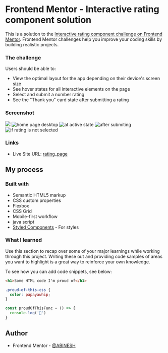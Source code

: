 # Frontend Mentor - Interactive rating component solution

This is a solution to the [Interactive rating component challenge on Frontend Mentor](https://www.frontendmentor.io/challenges/interactive-rating-component-koxpeBUmI). Frontend Mentor challenges help you improve your coding skills by building realistic projects. 
### The challenge

Users should be able to:

- View the optimal layout for the app depending on their device's screen size
- See hover states for all interactive elements on the page
- Select and submit a number rating
- See the "Thank you" card state after submitting a rating

### Screenshot

![](./screenshot.jpg)
![home page desktop](https://user-images.githubusercontent.com/75926421/226821357-f8b76a72-df2d-440c-acf7-55b897bff659.png)
![at active state](https://user-images.githubusercontent.com/75926421/226821445-4f5b75b2-85f9-4de5-ad1c-f4a4c11c28bd.png)
![after submiting](https://user-images.githubusercontent.com/75926421/226821510-9f3df132-bc74-4fab-a85f-7e34572bbab7.png)
![if rating is not selected](https://user-images.githubusercontent.com/75926421/226821594-2190b531-f82f-409c-b03c-44e2223f8f0c.png)

### Links

- Live Site URL: [rating_page](https://main--dashing-rolypoly-a89d2d.netlify.app/)

## My process

### Built with

- Semantic HTML5 markup
- CSS custom properties
- Flexbox
- CSS Grid
- Mobile-first workflow
- java script
- [Styled Components](https://styled-components.com/) - For styles

### What I learned

Use this section to recap over some of your major learnings while working through this project. Writing these out and providing code samples of areas you want to highlight is a great way to reinforce your own knowledge.

To see how you can add code snippets, see below:

```html
<h1>Some HTML code I'm proud of</h1>
```
```css
.proud-of-this-css {
  color: papayawhip;
}
```
```js
const proudOfThisFunc = () => {
  console.log('🎉')
}
```

## Author
- Frontend Mentor - [@ABINESH](https://www.frontendmentor.io/profile/ABINESH2002)
